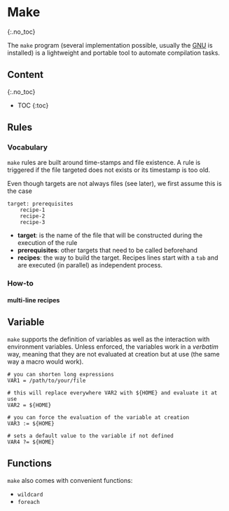 # Make
{:.no_toc}

The `make` program (several implementation possible, usually the [GNU](https://www.gnu.org/software/make/manual/make.html) is installed) is a lightweight and portable tool to automate compilation tasks.

## Content
{:.no_toc}

* TOC
{:toc}

## Rules

### Vocabulary

`make` rules are built around time-stamps and file existence.
A rule is triggered if the file targeted does not exists or its timestamp is too old.

Even though targets are not always files (see later), we first assume this is the case

```make
target: prerequisites
    recipe-1
    recipe-2
    recipe-3
```

- **target**: is the name of the file that will be constructed during the execution of the rule
- **prerequisites**: other targets that need to be called beforehand
- **recipes**: the way to build the target. Recipes lines start with a `tab` and are executed (in parallel) as independent process.

### How-to

#### multi-line recipes


## Variable

`make` supports the definition of variables as well as the interaction with environment variables. Unless enforced, the variables work in a _verbatim_ way, meaning that they are not evaluated at creation but at use (the same way a macro would work).

```make
# you can shorten long expressions
VAR1 = /path/to/your/file

# this will replace everywhere VAR2 with ${HOME} and evaluate it at use
VAR2 = ${HOME}

# you can force the evaluation of the variable at creation
VAR3 := ${HOME}

# sets a default value to the variable if not defined
VAR4 ?= ${HOME}
```

## Functions

`make` also comes with convenient functions:

- `wildcard`
- `foreach`


